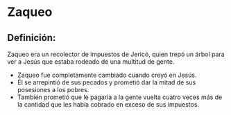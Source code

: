 # Zaqueo

## Definición: 

Zaqueo era un recolector de impuestos de Jericó, quien trepó un árbol para ver a Jesús que estaba rodeado de una multitud de gente.

* Zaqueo fue completamente cambiado cuando creyó en Jesús.
* Él se arrepintió de sus pecados y prometió dar la mitad de sus posesiones a los pobres.
* También prometió que le pagaría a la gente vuelta cuatro veces más de la cantidad que les había cobrado en exceso de sus impuestos.

